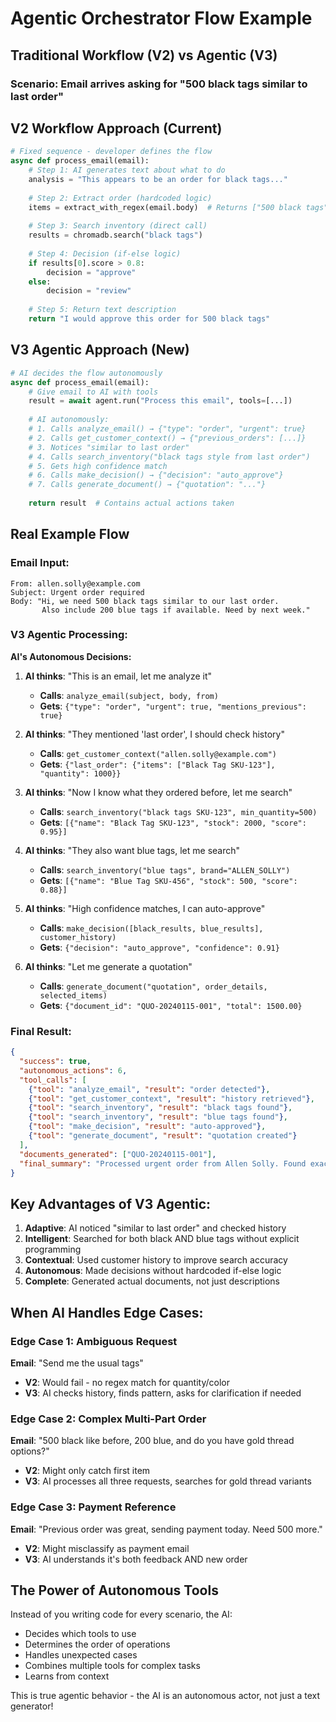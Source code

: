 # Agentic Orchestrator Flow Example

## Traditional Workflow (V2) vs Agentic (V3)

### Scenario: Email arrives asking for "500 black tags similar to last order"

## V2 Workflow Approach (Current)
```python
# Fixed sequence - developer defines the flow
async def process_email(email):
    # Step 1: AI generates text about what to do
    analysis = "This appears to be an order for black tags..."
    
    # Step 2: Extract order (hardcoded logic)
    items = extract_with_regex(email.body)  # Returns ["500 black tags"]
    
    # Step 3: Search inventory (direct call)
    results = chromadb.search("black tags")
    
    # Step 4: Decision (if-else logic)
    if results[0].score > 0.8:
        decision = "approve"
    else:
        decision = "review"
    
    # Step 5: Return text description
    return "I would approve this order for 500 black tags"
```

## V3 Agentic Approach (New)
```python
# AI decides the flow autonomously
async def process_email(email):
    # Give email to AI with tools
    result = await agent.run("Process this email", tools=[...])
    
    # AI autonomously:
    # 1. Calls analyze_email() → {"type": "order", "urgent": true}
    # 2. Calls get_customer_context() → {"previous_orders": [...]}
    # 3. Notices "similar to last order" 
    # 4. Calls search_inventory("black tags style from last order")
    # 5. Gets high confidence match
    # 6. Calls make_decision() → {"decision": "auto_approve"}
    # 7. Calls generate_document() → {"quotation": "..."}
    
    return result  # Contains actual actions taken
```

## Real Example Flow

### Email Input:
```
From: allen.solly@example.com
Subject: Urgent order required
Body: "Hi, we need 500 black tags similar to our last order. 
       Also include 200 blue tags if available. Need by next week."
```

### V3 Agentic Processing:

**AI's Autonomous Decisions:**

1. **AI thinks**: "This is an email, let me analyze it"
   - **Calls**: `analyze_email(subject, body, from)`
   - **Gets**: `{"type": "order", "urgent": true, "mentions_previous": true}`

2. **AI thinks**: "They mentioned 'last order', I should check history"
   - **Calls**: `get_customer_context("allen.solly@example.com")`
   - **Gets**: `{"last_order": {"items": ["Black Tag SKU-123"], "quantity": 1000}}`

3. **AI thinks**: "Now I know what they ordered before, let me search"
   - **Calls**: `search_inventory("black tags SKU-123", min_quantity=500)`
   - **Gets**: `[{"name": "Black Tag SKU-123", "stock": 2000, "score": 0.95}]`

4. **AI thinks**: "They also want blue tags, let me search"
   - **Calls**: `search_inventory("blue tags", brand="ALLEN_SOLLY")`
   - **Gets**: `[{"name": "Blue Tag SKU-456", "stock": 500, "score": 0.88}]`

5. **AI thinks**: "High confidence matches, I can auto-approve"
   - **Calls**: `make_decision([black_results, blue_results], customer_history)`
   - **Gets**: `{"decision": "auto_approve", "confidence": 0.91}`

6. **AI thinks**: "Let me generate a quotation"
   - **Calls**: `generate_document("quotation", order_details, selected_items)`
   - **Gets**: `{"document_id": "QUO-20240115-001", "total": 1500.00}`

### Final Result:
```json
{
  "success": true,
  "autonomous_actions": 6,
  "tool_calls": [
    {"tool": "analyze_email", "result": "order detected"},
    {"tool": "get_customer_context", "result": "history retrieved"},
    {"tool": "search_inventory", "result": "black tags found"},
    {"tool": "search_inventory", "result": "blue tags found"},
    {"tool": "make_decision", "result": "auto-approved"},
    {"tool": "generate_document", "result": "quotation created"}
  ],
  "documents_generated": ["QUO-20240115-001"],
  "final_summary": "Processed urgent order from Allen Solly. Found exact matches for both black tags (same as previous order) and blue tags. Auto-approved with 91% confidence. Generated quotation for $1,500."
}
```

## Key Advantages of V3 Agentic:

1. **Adaptive**: AI noticed "similar to last order" and checked history
2. **Intelligent**: Searched for both black AND blue tags without explicit programming
3. **Contextual**: Used customer history to improve search accuracy
4. **Autonomous**: Made decisions without hardcoded if-else logic
5. **Complete**: Generated actual documents, not just descriptions

## When AI Handles Edge Cases:

### Edge Case 1: Ambiguous Request
**Email**: "Send me the usual tags"
- **V2**: Would fail - no regex match for quantity/color
- **V3**: AI checks history, finds pattern, asks for clarification if needed

### Edge Case 2: Complex Multi-Part Order
**Email**: "500 black like before, 200 blue, and do you have gold thread options?"
- **V2**: Might only catch first item
- **V3**: AI processes all three requests, searches for gold thread variants

### Edge Case 3: Payment Reference
**Email**: "Previous order was great, sending payment today. Need 500 more."
- **V2**: Might misclassify as payment email
- **V3**: AI understands it's both feedback AND new order

## The Power of Autonomous Tools

Instead of you writing code for every scenario, the AI:
- Decides which tools to use
- Determines the order of operations
- Handles unexpected cases
- Combines multiple tools for complex tasks
- Learns from context

This is true agentic behavior - the AI is an autonomous actor, not just a text generator!